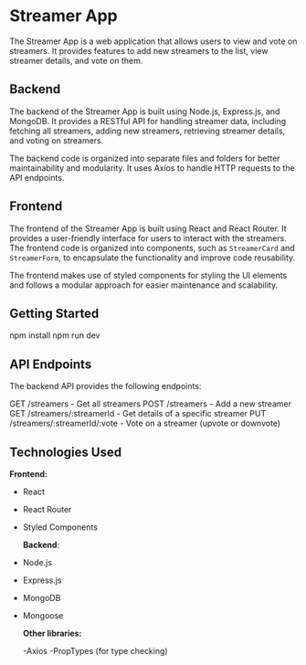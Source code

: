 # Streamer App

The Streamer App is a web application that allows users to view and vote on streamers. It provides features to add new streamers to the list, view streamer details, and vote on them.

## Backend

The backend of the Streamer App is built using Node.js, Express.js, and MongoDB. It provides a RESTful API for handling streamer data, including fetching all streamers, adding new streamers, retrieving streamer details, and voting on streamers.

The backend code is organized into separate files and folders for better maintainability and modularity. It uses Axios to handle HTTP requests to the API endpoints.

## Frontend

The frontend of the Streamer App is built using React and React Router. It provides a user-friendly interface for users to interact with the streamers. The frontend code is organized into components, such as `StreamerCard` and `StreamerForm`, to encapsulate the functionality and improve code reusability.

The frontend makes use of styled components for styling the UI elements and follows a modular approach for easier maintenance and scalability.

## Getting Started

npm install
npm run dev

## API Endpoints

The backend API provides the following endpoints:

GET /streamers - Get all streamers
POST /streamers - Add a new streamer
GET /streamers/:streamerId - Get details of a specific streamer
PUT /streamers/:streamerId/:vote - Vote on a streamer (upvote or downvote)

## Technologies Used

**Frontend:**

- React
- React Router
- Styled Components

  **Backend**:

- Node.js
- Express.js
- MongoDB
- Mongoose

  **Other libraries:**

  -Axios
  -PropTypes (for type checking)
